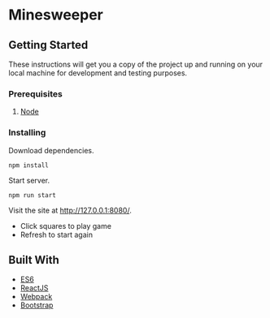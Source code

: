 # Minesweeper

## Getting Started

These instructions will get you a copy of the project up and running on your local machine for development and testing purposes.

### Prerequisites

1. [Node](https://nodejs.org/en/download/)

### Installing

Download dependencies.

```
npm install
```

Start server.
```
npm run start
```

Visit the site at http://127.0.0.1:8080/.

* Click squares to play game
* Refresh to start again


## Built With

* [ES6](https://github.com/lukehoban/es6features)
* [ReactJS](https://reactjs.org/)
* [Webpack](https://webpack.js.org/)
* [Bootstrap](https://getbootstrap.com/)